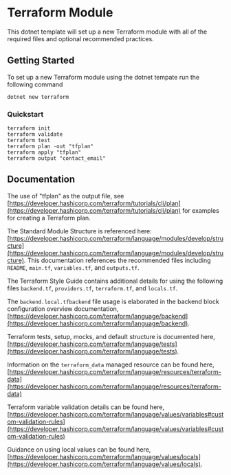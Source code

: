 # Terraform Module

This dotnet template will set up a new Terraform module with all of the required files and optional recommended practices.

## Getting Started

To set up a new Terraform module using the dotnet tempate run the following command

`dotnet new terraform`

### Quickstart

```hcl
terraform init
terraform validate
terraform test
terraform plan -out "tfplan"
terraform apply "tfplan"
terraform output "contact_email"
```

## Documentation

The use of "tfplan" as the output file, see [https://developer.hashicorp.com/terraform/tutorials/cli/plan](https://developer.hashicorp.com/terraform/tutorials/cli/plan) for examples for creating a Terraform plan.

The Standard Module Structure is referenced here: [https://developer.hashicorp.com/terraform/language/modules/develop/structure](https://developer.hashicorp.com/terraform/language/modules/develop/structure). This documentation references the recommended files including `README`, `main.tf`, `variables.tf`, and `outputs.tf`.

The Terraform Style Guide contains additional details for using the following files `backend.tf`, `providers.tf`, `terraform.tf`, and `locals.tf`.

The `backend.local.tfbackend` file usage is elaborated in the backend block configuration overview documentation, [https://developer.hashicorp.com/terraform/language/backend](https://developer.hashicorp.com/terraform/language/backend).

Terraform tests, setup, mocks, and default structure is documented here, [https://developer.hashicorp.com/terraform/language/tests](https://developer.hashicorp.com/terraform/language/tests).

Information on the `terraform_data` managed resource can be found here, [https://developer.hashicorp.com/terraform/language/resources/terraform-data](https://developer.hashicorp.com/terraform/language/resources/terraform-data)

Terraform variable validation details can be found here, [https://developer.hashicorp.com/terraform/language/values/variables#custom-validation-rules](https://developer.hashicorp.com/terraform/language/values/variables#custom-validation-rules)

Guidance on using local values can be found here, [https://developer.hashicorp.com/terraform/language/values/locals](https://developer.hashicorp.com/terraform/language/values/locals).
